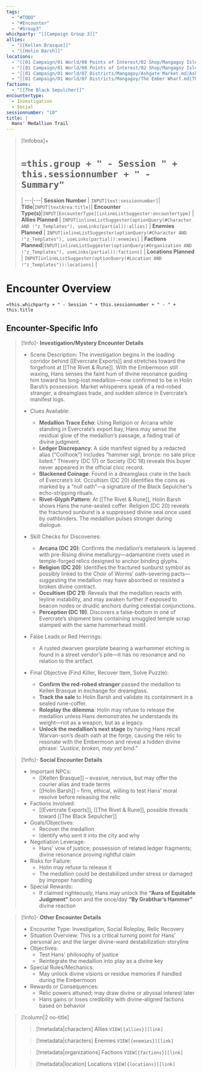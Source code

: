 ```yaml
---
tags:
  - "#TODO"
  - "#Encounter"
  - "#Group3"
whichparty: "[[Campaign Group 3]]"
allies:
  - "[[Kellen Brasque]]"
  - "[[Holin Barsh]]"
locations:
  - "[[01 Campaign/01 World/08 Points of Interest/02 Shop/Mangagoy Isles/Mangagoy/Evercrate Exports.md|Evercrate Exports]]"
  - "[[01 Campaign/01 World/08 Points of Interest/02 Shop/Mangagoy Isles/Mangagoy/The Rivet & Rune.md|The Rivet & Rune]]"
  - "[[01 Campaign/01 World/07 Districts/Mangagoy/Ashgate Market.md|Ashgate Market]]"
  - "[[01 Campaign/01 World/07 Districts/Mangagoy/The Ember Wharf.md|The Ember Wharf]]"
factions:
  - "[[The Black Sepulcher]]"
encountertype:
  - Investigation
  - Social
sessionnumber: "10"
title: |
  Hans' Medallion Trail
---
```

> [!infobox]+
> # `=this.group + " - Session " + this.sessionnumber + " - Summary"`
>  |
> ---|---|
> **Session Number** | `INPUT[text:sessionnumber]`|
> **Title**|`INPUT[textArea:title]`|
> **Encounter Type(s)**|`INPUT[EncounterType][inlineListSuggester:encountertype]` |
> **Allies Planned** | `INPUT[inlineListSuggester(optionQuery(#Character AND !"z_Templates"), useLinks(partial)):allies]` |
> **Enemies Planned** | `INPUT[inlineListSuggester(optionQuery(#Character AND !"z_Templates"), useLinks(partial)):enemies]` |
> **Factions Planned**|`INPUT[inlineListSuggester(optionQuery(#Organization AND !"z_Templates"), useLinks(partial)):factions]` |
> **Locations Planned** | `INPUT[inlineListSuggester(optionQuery(#Location AND !"z_Templates")):locations]` |

# Encounter  Overview
`=this.whichparty + " - Session " + this.sessionnumber + " - " + this.title`

## Encounter-Specific Info

> [!info]- **Investigation/Mystery Encounter Details**
> - Scene Description: The investigation begins in the loading corridor behind [[Evercrate Exports]] and stretches toward the forgefront at [[The Rivet & Rune]]. With the Embermoon still waxing, Hans senses the faint hum of divine resonance guiding him toward his long-lost medallion—now confirmed to be in Holin Barsh’s possession. Market whisperers speak of a red-robed stranger, a dreamglass trade, and sudden silence in Evercrate’s manifest logs.
>
> - Clues Available:
>   - **Medallion Trace Echo**: Using Religion or Arcana while standing in Evercrate’s export bay, Hans may sense the residual glow of the medallion’s passage, a fading trail of divine judgment.
>   - **Ledger Discrepancy**: A side manifest signed by a redacted alias (“Coilhook”) includes “hammer sigil, bronze: no sale price listed.” Thievery (DC 17) or Society (DC 18) reveals this buyer never appeared in the official civic record.
>   - **Blackened Coinage**: Found in a dreamglass crate in the back of Evercrate’s lot. Occultism (DC 20) identifies the coins as marked by a “null oath”—a signature of the Black Sepulcher's echo-stripping rituals.
>   - **Rivet-Glyph Pattern**: At [[The Rivet & Rune]], Holin Barsh shows Hans the rune-sealed coffer. Religion (DC 20) reveals the fractured sunburst is a suppressed divine seal once used by oathbinders. The medallion pulses stronger during dialogue.
> 
> - Skill Checks for Discoveries:
>   - **Arcana (DC 20)**: Confirms the medallion’s metalwork is layered with pre-Rising divine metallurgy—adamantine rivets used in temple-forged relics designed to anchor binding glyphs.
>   - **Religion (DC 20)**: Identifies the fractured sunburst symbol as possibly linked to the Choir of Worms’ oath-severing pacts—suggesting the medallion may have absorbed or resisted a broken divine contract.
>   - **Occultism (DC 21)**: Reveals that the medallion reacts with leyline instability, and may awaken further if exposed to beacon nodes or druidic anchors during celestial conjunctions.
>   - **Perception (DC 19)**: Discovers a false-bottom in one of Evercrate’s shipment bins containing smuggled temple scrap stamped with the same hammerhead motif.
> 
> - False Leads or Red Herrings:
>   - A rusted dwarven gearplate bearing a warhammer etching is found in a street vendor’s pile—it has no resonance and no relation to the artifact.
> 
> - Final Objective (Find Killer, Recover Item, Solve Puzzle):
>   - **Confirm the red-robed stranger** passed the medallion to Kellen Brasque in exchange for dreamglass.
>   - **Track the sale** to Holin Barsh and validate its containment in a sealed rune-coffer.
>   - **Roleplay the dilemma**: Holin may refuse to release the medallion unless Hans demonstrates he understands its weight—not as a weapon, but as a legacy.
>   - **Unlock the medallion’s next stage** by having Hans recall Warvan-son’s death oath at the forge, causing the relic to resonate with the Embermoon and reveal a hidden divine phrase: *"Justice, broken, may yet bind."*

> [!info]- **Social Encounter Details**
> - Important NPCs:
>   - [[Kellen Brasque]] – evasive, nervous, but may offer the courier alias and trade terms
>   - [[Holin Barsh]] – firm, ethical, willing to test Hans’ moral resolve before releasing the relic
> - Factions Involved:
>   - [[Evercrate Exports]], [[The Rivet & Rune]], possible threads toward [[The Black Sepulcher]]
> - Goals/Objectives:
>   - Recover the medallion
>   - Identify who sent it into the city and why
> - Negotiation Leverage:
>   - Hans' vow of justice; possession of related ledger fragments; divine resonance proving rightful claim
> - Risks for Failure:
>   - Holin may refuse to release it
>   - The medallion could be destabilized under stress or damaged by improper handling
> - Special Rewards:
>   - If claimed righteously, Hans may unlock the **“Aura of Equitable Judgment”** boon and the once/day **“By Grabthar’s Hammer”** divine reaction

> [!info]- **Other Encounter Details**
> - Encounter Type: Investigation, Social Roleplay, Relic Recovery
> - Situation Overview: This is a critical turning point for Hans’ personal arc and the larger divine-ward destabilization storyline
> - Objectives:
>   - Test Hans' philosophy of justice
>   - Reintegrate the medallion into play as a divine key
> - Special Rules/Mechanics:
>   - May unlock divine visions or residue memories if handled during the Embermoon
> - Rewards or Consequences:
>   - Relic powers attuned; may draw divine or abyssal interest later
>   - Hans gains or loses credibility with divine-aligned factions based on behavior

> [!column|2 no-title]
>> [!metadata|characters] Allies
>> `VIEW[{allies}][link]`
>
>> [!metadata|characters] Enemies
>> `VIEW[{enemies}][link]`
>
>> [!metadata|organizations] Factions
>> `VIEW[{factions}][link]`
>
>> [!metadata|location] Locations
>> `VIEW[{locations}][link]`
